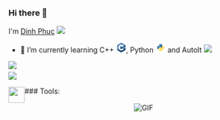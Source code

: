 ### Hi there 👋
I'm <a href="https://github.com/DinFuc" target="_blank"> Dinh Phuc</a> <img src="https://media.giphy.com/media/hvRJCLFzcasrR4ia7z/giphy.gif" width="25px">
- 🌱 I’m currently learning C++ <code><img height="20" src="https://raw.githubusercontent.com/github/explore/80688e429a7d4ef2fca1e82350fe8e3517d3494d/topics/cpp/cpp.png"></code>, Python <code><img height="20" src="https://raw.githubusercontent.com/github/explore/80688e429a7d4ef2fca1e82350fe8e3517d3494d/topics/python/python.png"></code>
 and AutoIt <code><img height="20" src = "https://user-images.githubusercontent.com/87629665/143540286-e499cdb8-3dd8-45f3-90c1-552359eab402.png"></code>

<p>
  <img height="180em" src="https://github-readme-stats.vercel.app/api?username=DinFuc&show_icons=true&hide_border=true&&count_private=true&include_all_commits=true" /> <br>
  <a href="https://github.com/DinFuc/github-readme-stats"><img align="center" src="https://github-readme-stats.vercel.app/api/top-langs/?username=DinFuc&layout=compact&theme=buefy&hide_border=true" /></a> 
</p>
### Tools:
<img align='left' height="32" width="32" src="https://cdn.jsdelivr.net/npm/simple-icons@4.8.0/icons/sublimetext.svg" /> <br>

<p align="center">
        <img align="center" alt="GIF" src="https://gifburg.com/images/gifs/cat/webp/0018.webp" />
</p>
<!--
**DinFuc/DinFuc** is a ✨ _special_ ✨ repository because its `README.md` (this file) appears on your GitHub profile.

Here are some ideas to get you started:

- 🔭 I’m currently working on ...
- 🌱 I’m currently learning ...
- 👯 I’m looking to collaborate on ...
- 🤔 I’m looking for help with ...
- 💬 Ask me about ...
- 📫 How to reach me: ...
- 😄 Pronouns: ...
- ⚡ Fun fact: ...
-->
